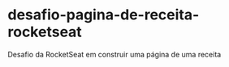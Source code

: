 # desafio-pagina-de-receita-rocketseat
Desafio da RocketSeat em construir uma página de uma receita
